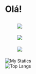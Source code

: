# Olá!


 <h2>
   <figure>
<img src="https://img.shields.io/badge/Python-14354C?style=for-the-badge&logo=python&logoColor=white">
</figure>
  <figure>
  <img src="https://img.shields.io/badge/PHP-777BB4?style=for-the-badge&logo=php&logoColor=white">
</figure>

<figure>
<img src="https://img.shields.io/badge/MySQL-00000F?style=for-the-badge&logo=mysql&logoColor=white">
</figure>



 </h2>


![My Statics ](https://github-readme-stats.vercel.app/api?username=matthvll&show_icons=true&theme=radical&include_all_commits=true&count_private=true) <br>
![Top Langs](https://github-readme-stats.vercel.app/api/top-langs/?username=matthvll&layout=compact&langs_count=7&theme=radical) <br>
